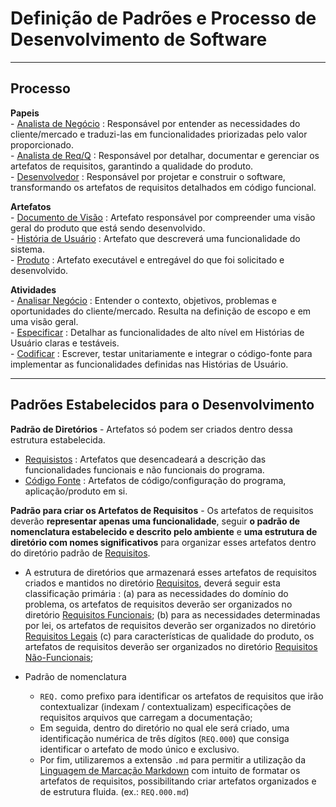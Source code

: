 
# Definição de Padrões e Processo de Desenvolvimento de Software   

---

## Processo

**Papeis**   
    - [Analista de Negócio](papeis.md#analista-de-negócio-an) : Responsável por entender as necessidades do cliente/mercado e traduzi-las em funcionalidades priorizadas pelo valor proporcionado.   
    - [Analista de Req/Q](papeis.md#analista-de-reqq-analista-de-requisitos-e-qualidade) : Responsável por detalhar, documentar e gerenciar os artefatos de requisitos, garantindo a qualidade do produto.  
    - [Desenvolvedor](papeis#desenvolvedor) : Responsável por projetar e construir o software, transformando os artefatos de requisitos detalhados em código funcional.   

**Artefatos**   
    - [Documento de Visão](artefatos.md#1-documento-de-visão) : Artefato responsável por compreender uma visão geral do produto que está sendo desenvolvido.    
    - [História de Usuário](artefatos.md#2-história-de-usuário) : Artefato que descreverá uma funcionalidade do sistema.   
    - [Produto](artefatos.md#3-produto-software-executável) : Artefato executável e entregável do que foi solicitado e desenvolvido.  

**Atividades**   
    - [Analisar Negócio](atividades.md#1-analisar-negócio) : Entender o contexto, objetivos, problemas e oportunidades do cliente/mercado. Resulta na definição de escopo e em uma visão geral.  
    - [Especificar](atividades.md#2-especificar) : Detalhar as funcionalidades de alto nível em Histórias de Usuário claras e testáveis.   
    - [Codificar](atividades.md#3-codificar) : Escrever, testar unitariamente e integrar o código-fonte para implementar as funcionalidades definidas nas Histórias de Usuário.  

---
## Padrões Estabelecidos para o Desenvolvimento   

**Padrão de Diretórios** - Artefatos só podem ser criados dentro dessa estrutura estabelecida. 

- [Requisistos](documentacao/requisitos/) : Artefatos que desencadeará a descrição das funcionalidades funcionais e não funcionais do programa.
- [Código Fonte](codificacao/) : Artefatos de código/configuração do programa, aplicação/produto em si.

**Padrão para criar os Artefatos de Requisitos** - Os artefatos de requisitos deverão **representar apenas uma funcionalidade**, seguir **o padrão de nomenclatura estabelecido e descrito pelo ambiente** e **uma estrutura de diretório com nomes significativos** para organizar esses artefatos dentro do diretório padrão de [Requisitos](documentacao/requisitos/).

 - A estrutura de diretórios que armazenará esses artefatos de requisitos criados e mantidos no diretório [Requisitos](documentacao/requisitos/), deverá seguir esta classificação primária : (a) para as necessidades do domínio do problema, os artefatos de requisitos deverão ser organizados no diretório [Requisitos Funcionais](documentao/requisitos/funcionais); (b) para as necessidades determinadas por lei, os artefatos de requisitos deverão ser organizados no diretório [Requisitos Legais](documentacao/requisitos/legais) (c) para características de qualidade do produto, os artefatos de requisitos deverão ser organizados no diretório [Requisitos Não-Funcionais](documentacao/requisitos/n-funcionais);   
   
 - Padrão de nomenclatura
   - `REQ.` como prefixo para identificar os artefatos de requisitos que irão contextualizar (indexam / contextualizam) especificações de requisitos arquivos que carregam a documentação;
   - Em seguida, dentro do diretório no qual ele será criado, uma identificação numérica de três dígitos (`REQ.000`) que consiga identificar o artefato de modo único e exclusivo.
   - Por fim, utilizaremos a extensão `.md` para permitir a utilização da [Linguagem de Marcação Markdown](https://www.markdownguide.org/) com intuito de formatar os artefatos de requisitos, possibilitando criar artefatos organizados e de estrutura fluida. (ex.: `REQ.000.md`)
 
